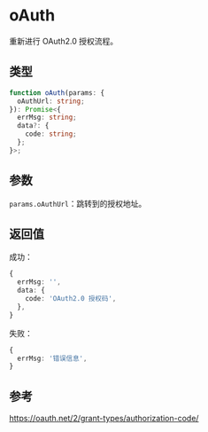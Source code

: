 # oAuth

重新进行 OAuth2.0 授权流程。

## 类型

```ts
function oAuth(params: {
  oAuthUrl: string;
}): Promise<{
  errMsg: string;
  data?: {
    code: string;
  };
}>;
```

## 参数

`params.oAuthUrl`：跳转到的授权地址。

## 返回值

成功：

```ts
{
  errMsg: '',
  data: {
    code: 'OAuth2.0 授权码',
  },
}
```

失败：

```ts
{
  errMsg: '错误信息',
}
```

## 参考

https://oauth.net/2/grant-types/authorization-code/
